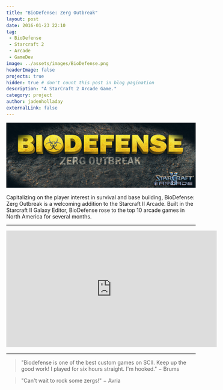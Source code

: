 ```yaml
---
title: "BioDefense: Zerg Outbreak"
layout: post
date: 2016-01-23 22:10
tag:
 - BioDefense
 - Starcraft 2
 - Arcade
 - GameDev
image: ../assets/images/BioDefense.png
headerImage: false
projects: true
hidden: true # don't count this post in blog pagination
description: "A StarCraft 2 Arcade Game."
category: project
author: jadenholladay
externalLink: false
---
```


![Screenshot](../assets/images/BioDefense.png)

Capitalizing on the player interest in survival and base building, BioDefense: Zerg Outbreak is a welcoming addition to the Starcraft II Arcade. Built in the Starcraft II Galaxy Editor, BioDefense rose to the top 10 arcade games in North America for several months.

---
<iframe width="560" height="310" src="https://www.youtube.com/embed/vwTHuE30juw" frameborder="0" allowfullscreen></iframe>

---

> "Biodefense is one of the best custom games on SCII. Keep up the good work! I played for six hours straight. I'm hooked."
> − Brums

> "Can't wait to rock some zergs!"
> − Avria

